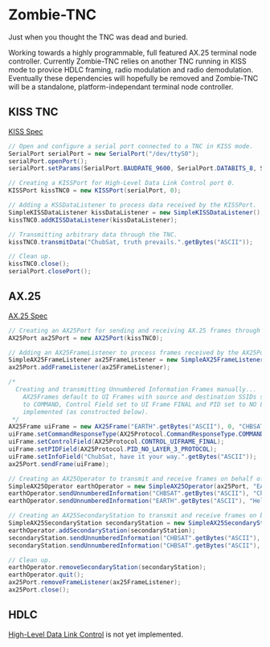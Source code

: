 Zombie-TNC
==========
  
Just when you thought the TNC was dead and buried.  
  
Working towards a highly programmable, full featured AX.25 terminal node
controller. Currently Zombie-TNC relies on another TNC running in KISS
mode to provice HDLC framing, radio modulation and radio demodulation.
Eventually these dependencies will hopefully be removed and Zombie-TNC
will be a standalone, platform-independant terminal node controller.  
  
KISS TNC
---------
[KISS Spec](http://www.ka9q.net/papers/kiss.html)  
  
```java
// Open and configure a serial port connected to a TNC in KISS mode.
SerialPort serialPort = new SerialPort("/dev/ttyS0");
serialPort.openPort();
serialPort.setParams(SerialPort.BAUDRATE_9600, SerialPort.DATABITS_8, SerialPort.STOPBITS_1, SerialPort.PARITY_NONE);

// Creating a KISSPort for High-Level Data Link Control port 0.
KISSPort kissTNC0 = new KISSPort(serialPort, 0);

// Adding a KSSDataListener to process data received by the KISSPort.
SimpleKISSDataListener kissDataListener = new SimpleKISSDataListener();
kissTNC0.addKISSDataListener(kissDataListener);

// Transmitting arbitrary data through the TNC.
kissTNC0.transmitData("ChubSat, truth prevails.".getBytes("ASCII"));

// Clean up.
kissTNC0.close();
serialPort.closePort();
```
  
AX.25
---------
[AX.25 Spec](http://www.tapr.org/pub_ax25.html#2.4.1.2)  
  
```java
// Creating an AX25Port for sending and receiving AX.25 frames through a KISSPort.
AX25Port ax25Port = new AX25Port(kissTNC0);

// Adding an AX25FrameListener to process frames received by the AX25Port.
SimpleAX25FrameListener ax25FrameListener = new SimpleAX25FrameListener();
ax25Port.addFrameListener(ax25FrameListener);

/*
  Creating and transmitting Unnumbered Information Frames manually...
    AX25Frames default to UI Frames with source and destination SSIDs set to 0, C-bits set
    to COMMAND, Control Field set to UI Frame FINAL and PID set to NO LAYER 3 PROTOCOL
    implemented (as constructed below).
 */
AX25Frame uiFrame = new AX25Frame("EARTH".getBytes("ASCII"), 0, "CHBSAT".getBytes("ASCII"), 0);
uiFrame.setCommandResponseType(AX25Protocol.CommandResponseType.COMMAND);
uiFrame.setControlField(AX25Protocol.CONTROL_UIFRAME_FINAL);
uiFrame.setPIDField(AX25Protocol.PID_NO_LAYER_3_PROTOCOL);
uiFrame.setInfoField("ChubSat, have it your way.".getBytes("ASCII"));
ax25Port.sendFrame(uiFrame);

// Creating an AX25Operator to transmit and receive frames on behalf of call sign: EARTH.
SimpleAX25Operator earthOperator = new SimpleAX25Operator(ax25Port, "EARTH".getBytes("ASCII"));
earthOperator.sendUnnumberedInformation("CHBSAT".getBytes("ASCII"), "ChubSat, like tears in the rain.".getBytes("ASCII"));
earthOperator.sendUnnumberedInformation("EARTH".getBytes("ASCII"), "Hello Earth, this is Earth.".getBytes("ASCII"));

// Creating an AX25SecondaryStation to transmit and receive frames on behalf of Operator: EARTH, SSID: 4.
SimpleAX25SecondaryStation secondaryStation = new SimpleAX25SecondaryStation(4);
earthOperator.addSecondaryStation(secondaryStation);
secondaryStation.sendUnnumberedInformation("CHBSAT".getBytes("ASCII"), "Hello CHBSAT SSID default, this is EARTH SSID 4.".getBytes("ASCII"));
secondaryStation.sendUnnumberedInformation("CHBSAT".getBytes("ASCII"), 4, "Hello CHBSAT SSID 4, this is EARTH SSID 4.".getBytes("ASCII"));

// Clean up.
earthOperator.removeSecondaryStation(secondaryStation);
earthOperator.quit();
ax25Port.removeFrameListener(ax25FrameListener);
ax25Port.close();
```
  
HDLC
---------
[High-Level Data Link Control](https://en.wikipedia.org/wiki/High-Level_Data_Link_Control)
is not yet implemented.
